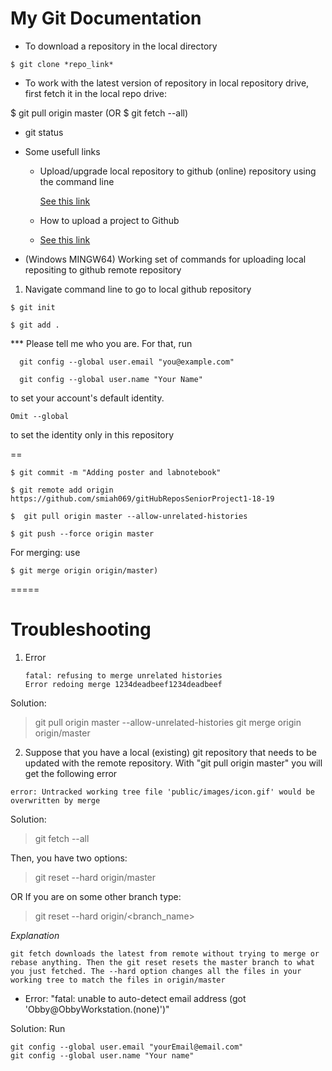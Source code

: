 # My Git Documentation


* To download a repository in the local directory
~~~
$ git clone *repo_link*
~~~

* To work with the  latest version of repository in local repository drive, first fetch it in the local repo drive:

$ git pull origin master       (OR  $ git fetch --all)


* git status 



* Some usefull links 

  * Upload/upgrade local repository to github (online) repository using the command line

    [See this link](https://help.github.com/en/articles/adding-a-file-to-a-repository-using-the-command-line)

  * How to upload a project to Github

  * [See this link](https://stackoverflow.com/questions/12799719/how-to-upload-a-project-to-github)



* (Windows MINGW64) Working set of commands for uploading local repositing to github remote repository

1. Navigate command line to go to local github repository

~~~
$ git init

$ git add . 

~~~

*** Please tell me who you are. For that, run

~~~
  git config --global user.email "you@example.com"
  
  git config --global user.name "Your Name"
~~~

to set your account's default identity.

~~~
Omit --global 
~~~
to set the identity only in this repository

==

~~~
$ git commit -m "Adding poster and labnotebook"

$ git remote add origin https://github.com/smiah069/gitHubReposSeniorProject1-18-19

$  git pull origin master --allow-unrelated-histories

$ git push --force origin master
~~~

For merging: use 

~~~
$ git merge origin origin/master)
~~~

=====



# Troubleshooting 


1. Error
   ~~~
   fatal: refusing to merge unrelated histories
   Error redoing merge 1234deadbeef1234deadbeef
   ~~~

  Solution: 

  > git pull origin master --allow-unrelated-histories
  > git merge origin origin/master 

2. Suppose that you have a local (existing) git repository that needs to be updated with the remote repository. With "git pull    origin master" you will get the following error

~~~
error: Untracked working tree file 'public/images/icon.gif' would be overwritten by merge
~~~

Solution: 

>git fetch --all

Then, you have two options:

>git reset --hard origin/master

OR If you are on some other branch type:

>git reset --hard origin/<branch_name>

*Explanation* 
~~~
git fetch downloads the latest from remote without trying to merge or rebase anything. Then the git reset resets the master branch to what you just fetched. The --hard option changes all the files in your working tree to match the files in origin/master
~~~

* Error: "fatal: unable to auto-detect email address (got 'Obby@ObbyWorkstation.(none)')"

Solution: Run 
~~~
git config --global user.email "yourEmail@email.com"
git config --global user.name "Your name"
~~~




